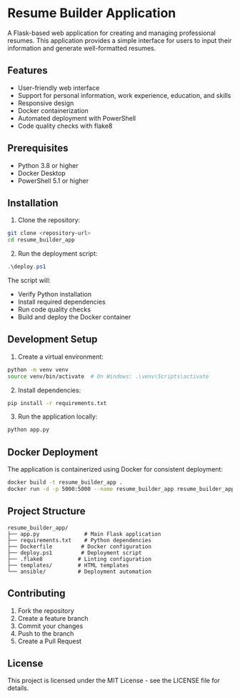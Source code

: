 # Resume Builder Application

A Flask-based web application for creating and managing professional resumes. This application provides a simple interface for users to input their information and generate well-formatted resumes.

## Features

- User-friendly web interface
- Support for personal information, work experience, education, and skills
- Responsive design
- Docker containerization
- Automated deployment with PowerShell
- Code quality checks with flake8

## Prerequisites

- Python 3.8 or higher
- Docker Desktop
- PowerShell 5.1 or higher

## Installation

1. Clone the repository:
```bash
git clone <repository-url>
cd resume_builder_app
```

2. Run the deployment script:
```powershell
.\deploy.ps1
```

The script will:
- Verify Python installation
- Install required dependencies
- Run code quality checks
- Build and deploy the Docker container

## Development Setup

1. Create a virtual environment:
```bash
python -m venv venv
source venv/bin/activate  # On Windows: .\venv\Scripts\activate
```

2. Install dependencies:
```bash
pip install -r requirements.txt
```

3. Run the application locally:
```bash
python app.py
```

## Docker Deployment

The application is containerized using Docker for consistent deployment:

```bash
docker build -t resume_builder_app .
docker run -d -p 5000:5000 --name resume_builder_app resume_builder_app
```

## Project Structure

```
resume_builder_app/
├── app.py              # Main Flask application
├── requirements.txt    # Python dependencies
├── Dockerfile         # Docker configuration
├── deploy.ps1         # Deployment script
├── .flake8           # Linting configuration
├── templates/        # HTML templates
└── ansible/          # Deployment automation
```

## Contributing

1. Fork the repository
2. Create a feature branch
3. Commit your changes
4. Push to the branch
5. Create a Pull Request

## License

This project is licensed under the MIT License - see the LICENSE file for details.
